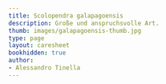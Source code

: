 ```yaml
---
title: Scolopendra galapagoensis
description: Große und anspruchsvolle Art.
thumb: images/galapagoensis-thumb.jpg
type: page
layout: caresheet
bookhidden: true
author:
- Alessandro Tinella
---
```

